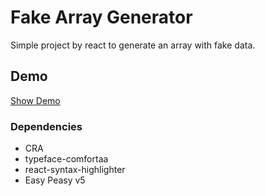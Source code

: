 # Fake Array Generator

Simple project by react to generate an array with fake data.

## Demo

[Show Demo](https://amiryxe.github.io/fake-array-generator/)

### Dependencies

- CRA
- typeface-comfortaa
- react-syntax-highlighter
- Easy Peasy v5
